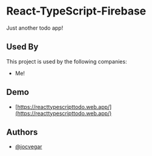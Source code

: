 # React-TypeScript-Firebase

Just another todo app!

## Used By

This project is used by the following companies:

- Me!

## Demo

- [https://reacttypescripttodo.web.app/](https://reacttypescripttodo.web.app/)

## Authors

- [@jocvegar](https://www.github.com/jocvegar)
